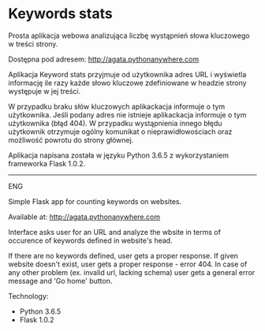 # Keywords stats

Prosta aplikacja webowa analizująca liczbę wystąpnień słowa kluczowego w treści strony. 

Dostępna pod adresem:
http://agata.pythonanywhere.com

Aplikacja Keyword stats przyjmuje od użytkownika adres URL i wyświetla informację ile razy każde 
słowo kluczowe zdefiniowane w headzie strony występuje w 
jej treści. 

W przypadku braku słów kluczowych aplikackacja informuje o tym użytkownika.
Jeśli podany adres nie istnieje aplikackacja informuje o tym użytkownika (błąd 404).
W przypadku wystąpnienia innego błędu użytkownik otrzymuje ogólny komunikat o nieprawidłowościach oraz możliwość powrotu do strony głównej.

Aplikacja napisana została w języku Python 3.6.5 z wykorzystaniem frameworka Flask 1.0.2. 


__________________________________________________________________________________________________
ENG

Simple Flask app for counting keywords on websites.


Available at: http://agata.pythonanywhere.com

Interface asks user for an URL and analyze the wbsite in terms of occurence of keywords defined in website's head.

If there are no keywords defined, user gets a proper response.
If given website doesn't exist, user gets a proper response - error 404.
In case of any other problem (ex. invalid url, lacking schema) user gets a general error message and 'Go home' button.

Technology: 
- Python 3.6.5
- Flask 1.0.2
 
 
